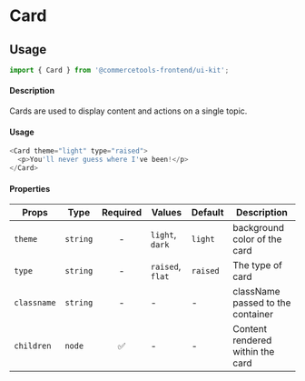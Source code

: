 # Card

## Usage

```js
import { Card } from '@commercetools-frontend/ui-kit';
```

#### Description

Cards are used to display content and actions on a single topic.

#### Usage

```js
<Card theme="light" type="raised">
  <p>You'll never guess where I've been!</p>
</Card>
```

#### Properties

| Props       | Type     | Required | Values           | Default  | Description                       |
| ----------- | -------- | :------: | ---------------- | -------- | --------------------------------- |
| `theme`     | `string` |    -     | `light`, `dark`  | `light`  | background color of the card      |
| `type`      | `string` |    -     | `raised`, `flat` | `raised` | The type of card                  |
| `classname` | `string` |    -     | -                | -        | className passed to the container |
| `children`  | `node`   |    ✅    | -                | -        | Content rendered within the card  |
